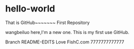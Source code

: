 # hello-world
That is GitHub~~~~~~~
First Repository

wangbeiluo here,I'm a new one.
This is my first use GitHub.

Branch README-EDITS
Love FishC.com 7777777777777
